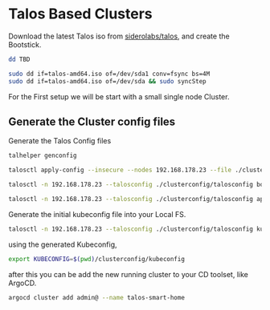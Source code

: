 # Talos Based Clusters

Download the latest Talos iso from [siderolabs/talos](https://github.com/siderolabs/talos), and create the Bootstick.

```sh
dd TBD

sudo dd if=talos-amd64.iso of=/dev/sda1 conv=fsync bs=4M
sudo dd if=talos-amd64.iso of=/dev/sda && sudo syncStep 
```

For the First setup we will be start with a small single node Cluster.

## Generate the Cluster config files

Generate the Talos Config files

```sh
talhelper genconfig
```


```sh
talosctl apply-config --insecure --nodes 192.168.178.23 --file ./clusterconfig/-k8ssmarthome01.yaml
```

```sh
talosctl -n 192.168.178.23 --talosconfig ./clusterconfig/talosconfig bootstrap

talosctl -n 192.168.178.23 --talosconfig ./clusterconfig/talosconfig apply machineconfig --file ./clusterconfig/-k8ssmarthome01.yaml
```

Generate the initial kubeconfig file into your Local FS.

```sh
talosctl -n 192.168.178.23 --talosconfig ./clusterconfig/talosconfig kubeconfig ./clusterconfig/kubeconfig
```

using the generated Kubeconfig,

```sh
export KUBECONFIG=$(pwd)/clusterconfig/kubeconfig
```

after this you can be add the new running cluster to your CD toolset, like ArgoCD.

```sh
argocd cluster add admin@ --name talos-smart-home
```
